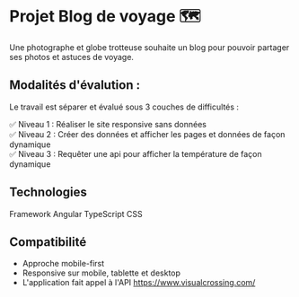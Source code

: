 # Projet Blog de voyage 🗺️

Une photographe et globe trotteuse souhaite un blog pour pouvoir partager ses photos et astuces de voyage.

## Modalités d'évalution :
Le travail est séparer et évalué sous 3 couches de difficultés :

:white_check_mark: Niveau 1 : Réaliser le site responsive sans données <br>
:white_check_mark: Niveau 2 : Créer des données et afficher les pages et données de façon dynamique <br>
:white_check_mark: Niveau 3 : Requêter une api pour afficher la température de façon dynamique

## Technologies
Framework Angular
TypeScript
CSS

## Compatibilité

- Approche mobile-first <br>
- Responsive sur mobile, tablette et desktop <br>
- L'application fait appel à l'API https://www.visualcrossing.com/


